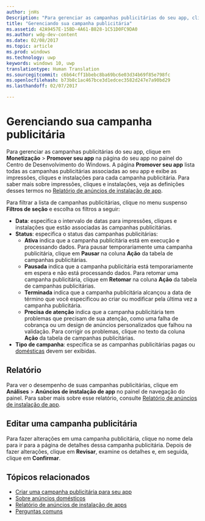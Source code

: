 ```yaml
---
author: jnHs
Description: "Para gerenciar as campanhas publicitárias do seu app, clique em Monetização &gt; Promover seu app na página do seu app no painel do Centro de Desenvolvimento do Windows."
title: "Gerenciando sua campanha publicitária"
ms.assetid: 42A9457E-15BD-4A61-B828-1C51D0FC9DA0
ms.author: wdg-dev-content
ms.date: 02/08/2017
ms.topic: article
ms.prod: windows
ms.technology: uwp
keywords: windows 10, uwp
translationtype: Human Translation
ms.sourcegitcommit: c6b64cff1bbebc8ba69bc6e03d34b69f85e798fc
ms.openlocfilehash: b73b8c1ac467bce3d1edcec3582d247e7a90bd29
ms.lasthandoff: 02/07/2017

---
```


# <a name="managing-your-ad-campaign"></a>Gerenciando sua campanha publicitária


Para gerenciar as campanhas publicitárias do seu app, clique em **Monetização** &gt; **Promover seu app** na página do seu app no painel do Centro de Desenvolvimento do Windows. A página **Promover seu app** lista todas as campanhas publicitárias associadas ao seu app e exibe as impressões, cliques e instalações para cada campanha publicitária. Para saber mais sobre impressões, cliques e instalações, veja as definições desses termos no [Relatório de anúncios de instalação de app](app-install-ads-reports.md).

Para filtrar a lista de campanhas publicitárias, clique no menu suspenso **Filtros de seção** e escolha os filtros a seguir:

-   **Data**: especifica o intervalo de datas para impressões, cliques e instalações que estão associadas às campanhas publicitárias.
-   **Status**: especifica o status das campanhas publicitárias:
    -   **Ativa** indica que a campanha publicitária está em execução e processando dados. Para pausar temporariamente uma campanha publicitária, clique em **Pausar** na coluna **Ação** da tabela de campanhas publicitárias.
    -   **Pausada** indica que a campanha publicitária está temporariamente em espera e não está processando dados. Para retomar uma campanha publicitária, clique em **Retomar** na coluna **Ação** da tabela de campanhas publicitárias.
    -   **Terminada** indica que a campanha publicitária alcançou a data de término que você especificou ao criar ou modificar pela última vez a campanha publicitária.
    -   **Precisa de atenção** indica que a campanha publicitária tem problemas que precisam de sua atenção, como uma falha de cobrança ou um design de anúncios personalizados que falhou na validação. Para corrigir os problemas, clique no texto da coluna **Ação** da tabela de campanhas publicitárias.
-   **Tipo de campanha**: especifica se as campanhas publicitárias pagas ou [domésticas](about-house-ads.md) devem ser exibidas.

## <a name="report"></a>Relatório


Para ver o desempenho de suas campanhas publicitárias, clique em **Análises** &gt; **Anúncios de instalação de app** no painel de navegação do painel. Para saber mais sobre esse relatório, consulte [Relatório de anúncios de instalação de app](app-install-ads-reports.md).

## <a name="edit-an-ad-campaign"></a>Editar uma campanha publicitária


Para fazer alterações em uma campanha publicitária, clique no nome dela para ir para a página de detalhes dessa campanha publicitária. Depois de fazer alterações, clique em **Revisar**, examine os detalhes e, em seguida, clique em **Confirmar**.

## <a name="related-topics"></a>Tópicos relacionados


* [Criar uma campanha publicitária para seu app](create-an-ad-campaign-for-your-app.md)
* [Sobre anúncios domésticos](about-house-ads.md)
* [Relatório de anúncios de instalação de apps](app-install-ads-reports.md)
* [Perguntas comuns](common-questions.md)
 

 





